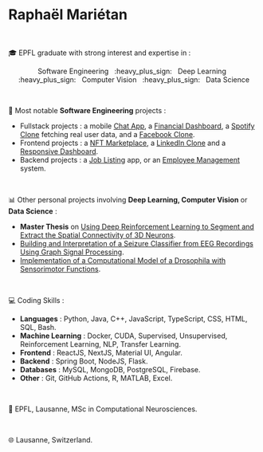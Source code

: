 <h1>Raphaël Mariétan</h1>

</br>

:mortar_board: EPFL graduate with strong interest and expertise in :

<p align="center">Software Engineering &nbsp; :heavy_plus_sign: &nbsp; Deep Learning &nbsp; :heavy_plus_sign: &nbsp; Computer Vision &nbsp; :heavy_plus_sign: &nbsp; Data Science</p>

</br>

:file_folder: Most notable <b>Software Engineering</b> projects :

- Fullstack projects : a mobile <a href="https://github.com/Rmarieta/ChatAppReactNative">Chat App</a>, a <a href='https://github.com/Rmarieta/FullStackDashboard'>Financial Dashboard</a>,  a <a href="https://github.com/Rmarieta/SpotifyAngular">Spotify Clone</a> fetching real user data, and a <a href="https://github.com/Rmarieta/FacebookCloneReactSpring">Facebook Clone</a>.
- Frontend projects : a <a href='https://github.com/Rmarieta/NFTMarketPlace'>NFT Marketplace</a>, a <a href='https://github.com/Rmarieta/linkedin'>LinkedIn Clone</a> and a <a href='https://github.com/Rmarieta/ReactDashboard'>Responsive Dashboard</a>.
- Backend projects : a <a href='https://github.com/Rmarieta/JobListingSpringReact'>Job Listing</a> app, or an <a href='https://github.com/Rmarieta/EmployeeAngularSpring'>Employee Management</a> system.

</br>

:bar_chart: Other personal projects involving <b>Deep Learning, Computer Vision</b> or <b>Data Science</b> :

- <b>Master Thesis</b> on <a href='https://github.com/Rmarieta/3DNeuronDeepReinfLearning'>Using Deep Reinforcement Learning to Segment and Extract the Spatial Connectivity of 3D Neurons</a>. 
- <a href='https://github.com/Rmarieta/LTS4'>Building and Interpretation of a Seizure Classifier from EEG Recordings Using Graph Signal Processing</a>.
- <a href='https://github.com/Rmarieta/NeuroDrosophila'>Implementation of a Computational Model of a Drosophila with Sensorimotor Functions</a>.

</br>

💻 Coding Skills :
- <b>Languages</b> : Python, Java, C++, JavaScript, TypeScript, CSS, HTML, SQL, Bash.
- <b>Machine Learning</b> : Docker, CUDA, Supervised, Unsupervised, Reinforcement Learning, NLP, Transfer Learning.
- <b>Frontend</b> : ReactJS, NextJS, Material UI, Angular.
- <b>Backend</b> : Spring Boot, NodeJS, Flask.
- <b>Databases</b> : MySQL, MongoDB, PostgreSQL, Firebase.
- <b>Other</b> : Git, GitHub Actions, R, MATLAB, Excel.

</br>

:scroll: EPFL, Lausanne, MSc in Computational Neurosciences.

</br>

:globe_with_meridians: Lausanne, Switzerland.

